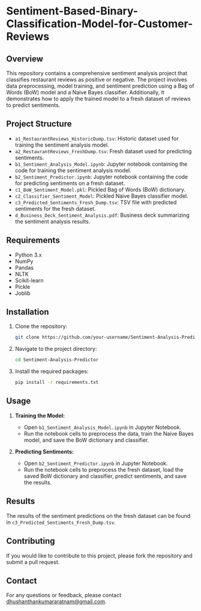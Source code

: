 # Sentiment-Based-Binary-Classification-Model-for-Customer-Reviews 

## Overview
This repository contains a comprehensive sentiment analysis project that classifies restaurant reviews as positive or negative. The project involves data preprocessing, model training, and sentiment prediction using a Bag of Words (BoW) model and a Naive Bayes classifier. Additionally, it demonstrates how to apply the trained model to a fresh dataset of reviews to predict sentiments.

## Project Structure
- `a1_RestaurantReviews_HistoricDump.tsv`: Historic dataset used for training the sentiment analysis model.
- `a2_RestaurantReviews_FreshDump.tsv`: Fresh dataset used for predicting sentiments.
- `b1_Sentiment_Analysis_Model.ipynb`: Jupyter notebook containing the code for training the sentiment analysis model.
- `b2_Sentiment_Predictor.ipynb`: Jupyter notebook containing the code for predicting sentiments on a fresh dataset.
- `c1_BoW_Sentiment_Model.pkl`: Pickled Bag of Words (BoW) dictionary.
- `c2_Classifier_Sentiment_Model`: Pickled Naive Bayes classifier model.
- `c3_Predicted_Sentiments_Fresh_Dump.tsv`: TSV file with predicted sentiments for the fresh dataset.
- `d_Business_Deck_Sentiment_Analysis.pdf`: Business deck summarizing the sentiment analysis results.

## Requirements
- Python 3.x
- NumPy
- Pandas
- NLTK
- Scikit-learn
- Pickle
- Joblib

## Installation
1. Clone the repository:
    ```bash
    git clone https://github.com/your-username/Sentiment-Analysis-Predictor.git
    ```
2. Navigate to the project directory:
    ```bash
    cd Sentiment-Analysis-Predictor
    ```
3. Install the required packages:
    ```bash
    pip install -r requirements.txt
    ```

## Usage
1. **Training the Model:**
    - Open `b1_Sentiment_Analysis_Model.ipynb` in Jupyter Notebook.
    - Run the notebook cells to preprocess the data, train the Naive Bayes model, and save the BoW dictionary and classifier.

2. **Predicting Sentiments:**
    - Open `b2_Sentiment_Predictor.ipynb` in Jupyter Notebook.
    - Run the notebook cells to preprocess the fresh dataset, load the saved BoW dictionary and classifier, predict sentiments, and save the results.

## Results
The results of the sentiment predictions on the fresh dataset can be found in `c3_Predicted_Sentiments_Fresh_Dump.tsv`.

## Contributing
If you would like to contribute to this project, please fork the repository and submit a pull request.

## Contact
For any questions or feedback, please contact [dhushanthankumararatnam@gmail.com](mailto:dhushanthankumararatnam@gmail.com]).
